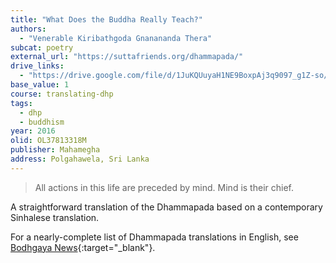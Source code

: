 ```yaml
---
title: "What Does the Buddha Really Teach?"
authors:
  - "Venerable Kiribathgoda Gnanananda Thera"
subcat: poetry
external_url: "https://suttafriends.org/dhammapada/"
drive_links:
  - "https://drive.google.com/file/d/1JuKQUuyaH1NE9BoxpAj3q9097_g1Z-so/view?usp=drivesdk"
base_value: 1
course: translating-dhp
tags:
  - dhp
  - buddhism
year: 2016
olid: OL37813318M
publisher: Mahamegha
address: Polgahawela, Sri Lanka
---
```


> All actions in this life are preceded by mind.
Mind is their chief.

A straightforward translation of the Dhammapada based on a contemporary Sinhalese translation.

For a nearly-complete list of Dhammapada translations in English, see [Bodhgaya News](http://www.bodhgayanews.net/dhammapada.htm){:target="_blank"}.
